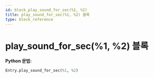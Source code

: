 ```yaml
---
id: block_play_sound_for_sec(%1, %2)
title: play_sound_for_sec(%1, %2) 블록
type: block_reference
---
```


# play_sound_for_sec(%1, %2) 블록

**Python 문법:**
```python
Entry.play_sound_for_sec(%1, %2)
```


